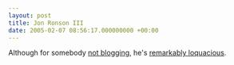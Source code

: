 ```yaml
---
layout: post
title: Jon Ronson III
date: 2005-02-07 08:56:17.000000000 +00:00
---
```

Although for somebody <a href="http://dominicsayers.blogspot.com/2005/02/jon-ronson-ii.html">not blogging</a>, he's <a href="http://fromronson.blogspot.com/">remarkably loquacious</a>.
